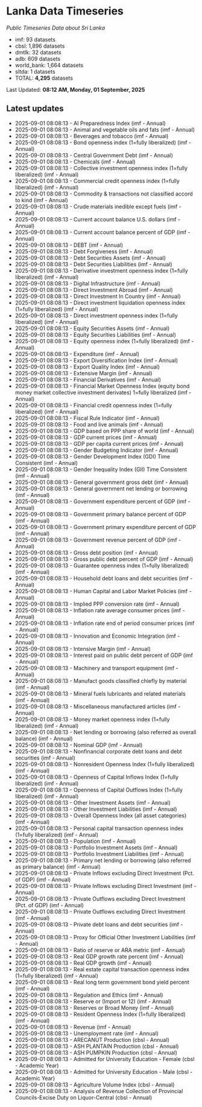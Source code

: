 # Lanka Data Timeseries
*Public Timeseries Data about Sri Lanka*

* imf: 93 datasets
* cbsl: 1,896 datasets
* dmtlk: 32 datasets
* adb: 609 datasets
* world_bank: 1,664 datasets
* sltda: 1 datasets
* TOTAL: **4,295** datasets

Last Updated: **08:12 AM, Monday, 01 September, 2025**

## Latest updates

* 2025-09-01 08:08:13 - AI Preparedness Index (imf - Annual)
* 2025-09-01 08:08:13 - Animal and vegetable oils and fats (imf - Annual)
* 2025-09-01 08:08:13 - Beverages and tobacco (imf - Annual)
* 2025-09-01 08:08:13 - Bond openness index (1=fully liberalized) (imf - Annual)
* 2025-09-01 08:08:13 - Central Government Debt (imf - Annual)
* 2025-09-01 08:08:13 - Chemicals (imf - Annual)
* 2025-09-01 08:08:13 - Collective investment openness index (1=fully liberalized) (imf - Annual)
* 2025-09-01 08:08:13 - Commercial credit openness index (1=fully liberalized) (imf - Annual)
* 2025-09-01 08:08:13 - Commodity & transactions not classified accord to kind (imf - Annual)
* 2025-09-01 08:08:13 - Crude materials inedible except fuels (imf - Annual)
* 2025-09-01 08:08:13 - Current account balance U.S. dollars (imf - Annual)
* 2025-09-01 08:08:13 - Current account balance percent of GDP (imf - Annual)
* 2025-09-01 08:08:13 - DEBT (imf - Annual)
* 2025-09-01 08:08:13 - Debt Forgiveness (imf - Annual)
* 2025-09-01 08:08:13 - Debt Securities Assets (imf - Annual)
* 2025-09-01 08:08:13 - Debt Securities Liabilities (imf - Annual)
* 2025-09-01 08:08:13 - Derivative investment openness index (1=fully liberalized) (imf - Annual)
* 2025-09-01 08:08:13 - Digital Infrastructure (imf - Annual)
* 2025-09-01 08:08:13 - Direct Investment Abroad (imf - Annual)
* 2025-09-01 08:08:13 - Direct Investment In Country (imf - Annual)
* 2025-09-01 08:08:13 - Direct investment liquidation openness index (1=fully liberalized) (imf - Annual)
* 2025-09-01 08:08:13 - Direct investment openness index (1=fully liberalized) (imf - Annual)
* 2025-09-01 08:08:13 - Equity Securities Assets (imf - Annual)
* 2025-09-01 08:08:13 - Equity Securities Liabilities (imf - Annual)
* 2025-09-01 08:08:13 - Equity openness index (1=fully liberalized) (imf - Annual)
* 2025-09-01 08:08:13 - Expenditure (imf - Annual)
* 2025-09-01 08:08:13 - Export Diversification Index (imf - Annual)
* 2025-09-01 08:08:13 - Export Quality Index (imf - Annual)
* 2025-09-01 08:08:13 - Extensive Margin (imf - Annual)
* 2025-09-01 08:08:13 - Financial Derivatives (imf - Annual)
* 2025-09-01 08:08:13 - Financial Market Openness Index (equity bond money market collective investment derivates) 1=fully liberalized (imf - Annual)
* 2025-09-01 08:08:13 - Financial credit openness index (1=fully liberalized) (imf - Annual)
* 2025-09-01 08:08:13 - Fiscal Rule Indicator (imf - Annual)
* 2025-09-01 08:08:13 - Food and live animals (imf - Annual)
* 2025-09-01 08:08:13 - GDP based on PPP share of world (imf - Annual)
* 2025-09-01 08:08:13 - GDP current prices (imf - Annual)
* 2025-09-01 08:08:13 - GDP per capita current prices (imf - Annual)
* 2025-09-01 08:08:13 - Gender Budgeting Indicator (imf - Annual)
* 2025-09-01 08:08:13 - Gender Development Index (GDI) Time Consistent (imf - Annual)
* 2025-09-01 08:08:13 - Gender Inequality Index (GII) Time Consistent (imf - Annual)
* 2025-09-01 08:08:13 - General government gross debt (imf - Annual)
* 2025-09-01 08:08:13 - General government net lending or borrowing (imf - Annual)
* 2025-09-01 08:08:13 - Government expenditure percent of GDP (imf - Annual)
* 2025-09-01 08:08:13 - Government primary balance percent of GDP (imf - Annual)
* 2025-09-01 08:08:13 - Government primary expenditure percent of GDP (imf - Annual)
* 2025-09-01 08:08:13 - Government revenue percent of GDP (imf - Annual)
* 2025-09-01 08:08:13 - Gross debt position (imf - Annual)
* 2025-09-01 08:08:13 - Gross public debt percent of GDP (imf - Annual)
* 2025-09-01 08:08:13 - Guarantee openness index (1=fully liberalized) (imf - Annual)
* 2025-09-01 08:08:13 - Household debt loans and debt securities (imf - Annual)
* 2025-09-01 08:08:13 - Human Capital and Labor Market Policies (imf - Annual)
* 2025-09-01 08:08:13 - Implied PPP conversion rate (imf - Annual)
* 2025-09-01 08:08:13 - Inflation rate average consumer prices (imf - Annual)
* 2025-09-01 08:08:13 - Inflation rate end of period consumer prices (imf - Annual)
* 2025-09-01 08:08:13 - Innovation and Economic Integration (imf - Annual)
* 2025-09-01 08:08:13 - Intensive Margin (imf - Annual)
* 2025-09-01 08:08:13 - Interest paid on public debt percent of GDP (imf - Annual)
* 2025-09-01 08:08:13 - Machinery and transport equipment (imf - Annual)
* 2025-09-01 08:08:13 - Manufact goods classified chiefly by material (imf - Annual)
* 2025-09-01 08:08:13 - Mineral fuels lubricants and related materials (imf - Annual)
* 2025-09-01 08:08:13 - Miscellaneous manufactured articles (imf - Annual)
* 2025-09-01 08:08:13 - Money market openness index (1=fully liberalized) (imf - Annual)
* 2025-09-01 08:08:13 - Net lending or borrowing (also referred as overall balance) (imf - Annual)
* 2025-09-01 08:08:13 - Nominal GDP (imf - Annual)
* 2025-09-01 08:08:13 - Nonfinancial corporate debt loans and debt securities (imf - Annual)
* 2025-09-01 08:08:13 - Nonresident Openness Index (1=fully liberalized) (imf - Annual)
* 2025-09-01 08:08:13 - Openness of Capital Inflows Index (1=fully liberalized) (imf - Annual)
* 2025-09-01 08:08:13 - Openness of Capital Outflows Index (1=fully liberalized) (imf - Annual)
* 2025-09-01 08:08:13 - Other Investment Assets (imf - Annual)
* 2025-09-01 08:08:13 - Other Investment Liabilities (imf - Annual)
* 2025-09-01 08:08:13 - Overall Openness Index (all asset categories) (imf - Annual)
* 2025-09-01 08:08:13 - Personal capital transaction openness index (1=fully liberalized) (imf - Annual)
* 2025-09-01 08:08:13 - Population (imf - Annual)
* 2025-09-01 08:08:13 - Portfolio Investment Assets (imf - Annual)
* 2025-09-01 08:08:13 - Portfolio Investment Liabilities (imf - Annual)
* 2025-09-01 08:08:13 - Primary net lending or borrowing (also referred as primary balance) (imf - Annual)
* 2025-09-01 08:08:13 - Private Inflows excluding Direct Investment (Pct. of GDP) (imf - Annual)
* 2025-09-01 08:08:13 - Private Inflows excluding Direct Investment (imf - Annual)
* 2025-09-01 08:08:13 - Private Outflows excluding Direct Investment (Pct. of GDP) (imf - Annual)
* 2025-09-01 08:08:13 - Private Outflows excluding Direct Investment (imf - Annual)
* 2025-09-01 08:08:13 - Private debt loans and debt securities (imf - Annual)
* 2025-09-01 08:08:13 - Proxy for Official Other Investment Liabilities (imf - Annual)
* 2025-09-01 08:08:13 - Ratio of reserve or ARA metric (imf - Annual)
* 2025-09-01 08:08:13 - Real GDP growth rate percent (imf - Annual)
* 2025-09-01 08:08:13 - Real GDP growth (imf - Annual)
* 2025-09-01 08:08:13 - Real estate capital transaction openness index (1=fully liberalized) (imf - Annual)
* 2025-09-01 08:08:13 - Real long term government bond yield percent (imf - Annual)
* 2025-09-01 08:08:13 - Regulation and Ethics (imf - Annual)
* 2025-09-01 08:08:13 - Reserve or (Import or 12) (imf - Annual)
* 2025-09-01 08:08:13 - Reserves or Broad Money (imf - Annual)
* 2025-09-01 08:08:13 - Resident Openness Index (1=fully liberalized) (imf - Annual)
* 2025-09-01 08:08:13 - Revenue (imf - Annual)
* 2025-09-01 08:08:13 - Unemployment rate (imf - Annual)
* 2025-09-01 08:08:13 - ARECANUT Production (cbsl - Annual)
* 2025-09-01 08:08:13 - ASH PLANTAIN Production (cbsl - Annual)
* 2025-09-01 08:08:13 - ASH PUMPKIN Production (cbsl - Annual)
* 2025-09-01 08:08:13 - Admitted for University Education - Female (cbsl - Academic Year)
* 2025-09-01 08:08:13 - Admitted for University Education - Male (cbsl - Academic Year)
* 2025-09-01 08:08:13 - Agriculture Volume Index (cbsl - Annual)
* 2025-09-01 08:08:13 - Analysis of Revenue Collection of Provincial Councils-Excise Duty on Liquor-Central (cbsl - Annual)